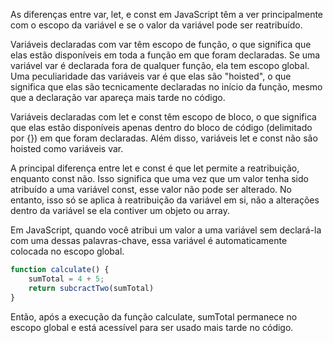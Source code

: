 As diferenças entre var, let, e const em JavaScript têm a ver principalmente com o escopo da variável e se o valor da variável pode ser reatribuído.

Variáveis declaradas com var têm escopo de função, o que significa que elas estão disponíveis em toda a função em que foram declaradas. Se uma variável var é declarada fora de qualquer função, ela tem escopo global. Uma peculiaridade das variáveis var é que elas são "hoisted", o que significa que elas são tecnicamente declaradas no início da função, mesmo que a declaração var apareça mais tarde no código.

Variáveis declaradas com let e const têm escopo de bloco, o que significa que elas estão disponíveis apenas dentro do bloco de código (delimitado por {}) em que foram declaradas. Além disso, variáveis let e const não são hoisted como variáveis var.

A principal diferença entre let e const é que let permite a reatribuição, enquanto const não. Isso significa que uma vez que um valor tenha sido atribuído a uma variável const, esse valor não pode ser alterado. No entanto, isso só se aplica à reatribuição da variável em si, não a alterações dentro da variável se ela contiver um objeto ou array.

Em JavaScript, quando você atribui um valor a uma variável sem declará-la com uma dessas palavras-chave, essa variável é automaticamente colocada no escopo global.

``` javascript
function calculate() {
    sumTotal = 4 + 5;
    return subcractTwo(sumTotal)
}
```

Então, após a execução da função calculate, sumTotal permanece no escopo global e está acessível para ser usado mais tarde no código.